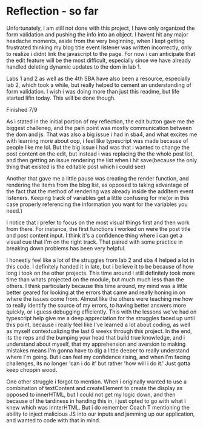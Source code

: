 # Reflection - so far

Unfortunately, I am still not done with this project, I have only organized the form validation and pushing the info into an object. I havent hit any major headache moments, aside from the very beginning, when I kept getting frustrated thinking my blog title event listener was written incorrectly, only to realize i didnt link the javascript to the page. For now i can anticipate that the edit feature will be the most difficult, especially since we have already handled deleting dynamic updates to the dom in lab 1. 

Labs 1 and 2 as well as the 4th SBA have also been a resource, especially lab 2, which took a while, but really helped to cement an understanding of form validation. I wish i was doing more than just this readme, but life started lifin today. This will be done though.

Finished 7/9

As i stated in the initial portion of my reflection, the edit button gave me the biggest challeneg, and the pain point was mostly communication between the dom and js. That was also a big issue i had in sba4, and what excites me with learning more about oop, i feel like typescript was made because of people like me lol. But the big issue i had was that i wanted to change the post content on the edit, but instead i was replacing the the whole post list, and then getting an issue rendering the list when i hit save(because the only thing that existed is the editable post which i could see)

Another that gave me a little pause was creating the render function, and rendering the items from the blog list, as opposed to taking advantage of the fact that the method of rendering was already inside the addItem event listeners. Keeping track of variables get a little confusing for me(or in this case properly referencing the information you want for the variables you need.)

I notice that i prefer to focus on the most visual things first and then work from there. For instance, the first functions i worked on were the post title and post content input. I think it's a confidence thing where i can get a visual cue that I'm on the right track. That paired with some practice in breaking down problems has been very helpful. 

I honestly feel like a lot of the struggles from lab 2 and sba 4 helped a lot in this code. I definitely handed it in late, but i believe it to be because of how long i took on the other projects. This time around i still definitely took more time than whats projected on the module, but much much less than the others. I think particularly because this time around, my mind was a little better geared for looking at the errors that came and really honing in on where the issues come from. Almost like the others were teaching me how to really identify the source of my errors, to having better answers more quickly, or i guess debugging efficiently. This with the lessons we've had on typescript help give me a deep appreciation for the struggles faced up until this point, because i really feel like I've learned a lot about coding, as well as myself contextualizing the last 6 weeks through this project. In the end, its the reps and the bumping your head that build true knowledge, and i understand about myself, that my apprehension and aversion to making mistakes means I'm gonna have to dig a little deeper to really understand where I'm going. But i can feel my confidence rising, and when I'm facing challenges, its no longer 'can i do it' but rather 'how will i do it.' Just gotta keep choppin wood.

One other struggle i forgot to mention. When i originally wanted to use a combination of textContent and createElement to create the display as opposed to innerHTML, but I could not get my logic down, and then because of the tardiness in handing this in, i just opted to go with what i knew which was innterHTML. But i do remember Coach T mentioning the ability to inject malicious JS into our inputs and jamming up our application, and wanted to code with that in mind. 
